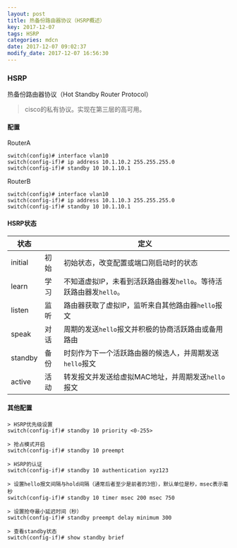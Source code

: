 ```yaml
---
layout: post
title: 热备份路由器协议（HSRP概述）
key: 2017-12-07
tags: HSRP
categories: mdcn
date: 2017-12-07 09:02:37
modify_date: 2017-12-07 16:56:30
---
```


### HSRP

热备份路由器协议（Hot Standby Router Protocol）

> cisco的私有协议。实现在第三层的高可用。

#### 配置

RouterA

```shell
switch(config)# interface vlan10
switch(config-if)# ip address 10.1.10.2 255.255.255.0
switch(config-if)# standby 10 10.1.10.1
```

RouterB

```shell
switch(config)# interface vlan10
switch(config-if)# ip address 10.1.10.3 255.255.255.0
switch(config-if)# standby 10 10.1.10.1
```

#### HSRP状态

| 状态      |      | 定义                                       |
| ------- | ---- | ---------------------------------------- |
| initial | 初始   | 初始状态，改变配置或端口刚启动时的状态                      |
| learn   | 学习   | 不知道虚拟IP，未看到活跃路由器发`hello`。等待活跃路由器发`hello`。 |
| listen  | 监听   | 路由器获取了虚拟IP，监听来自其他路由器`hello`报文            |
| speak   | 对话   | 周期的发送`hello`报文并积极的协商活跃路由或备用路由            |
| standby | 备份   | 时刻作为下一个活跃路由器的候选人，并周期发送`hello`报文          |
| active  | 活动   | 转发报文并发送给虚拟MAC地址，并周期发送`hello`报文           |

#### 其他配置

```shell
> HSRP优先级设置
switch(config-if)# standby 10 priority <0-255>

> 抢占模式开启
switch(config-if)# standby 10 preempt

> HSRP的认证
switch(config-if)# standby 10 authentication xyz123

> 设置hello报文间隔与hold间隔（通常后者至少是前者的3倍），默认单位是秒，msec表示毫秒
switch(config-if)# standby 10 timer msec 200 msec 750

> 设置抢夺最小延迟时间（秒）
switch(config-if)# standby preempt delay minimum 300

> 查看standby状态
switch(config-if)# show standby brief
```


